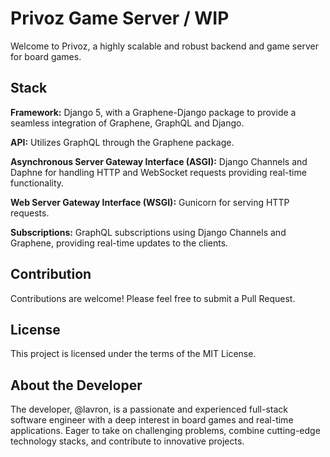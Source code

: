 # Privoz Game Server / WIP

Welcome to Privoz, a highly scalable and robust backend and game server for board games.

## Stack

**Framework:** Django 5, with a Graphene-Django package to provide a seamless integration of Graphene, GraphQL and Django.

**API:** Utilizes GraphQL through the Graphene package.

**Asynchronous Server Gateway Interface (ASGI):** Django Channels and Daphne for handling HTTP and WebSocket requests providing real-time functionality.

**Web Server Gateway Interface (WSGI):** Gunicorn for serving HTTP requests.

**Subscriptions:** GraphQL subscriptions using Django Channels and Graphene, providing real-time updates to the clients.

## Contribution

Contributions are welcome! Please feel free to submit a Pull Request.

## License

This project is licensed under the terms of the MIT License.

## About the Developer

The developer, @lavron, is a passionate and experienced full-stack software engineer with a deep interest in board games and real-time applications. Eager to take on challenging problems, combine cutting-edge technology stacks, and contribute to innovative projects.